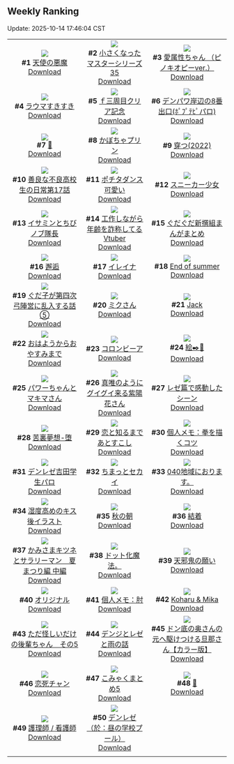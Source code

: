 ## Weekly Ranking
Update: 2025-10-14 17:46:04 CST

|      |      |      |
| :----: | :----: | :----: |
| ![](https://i.pixiv.re/c/240x480/img-master/img/2025/10/08/00/00/18/136001506_p0_master1200.jpg)<br>**#1** [天使の悪魔](https://www.pixiv.net/artworks/136001506)<br>[Download](https://i.pixiv.re/img-original/img/2025/10/08/00/00/18/136001506_p0.png) | ![](https://i.pixiv.re/c/240x480/img-master/img/2025/10/08/11/14/39/136014611_p0_master1200.jpg)<br>**#2** [小さくなったマスターシリーズ35](https://www.pixiv.net/artworks/136014611)<br>[Download](https://i.pixiv.re/img-original/img/2025/10/08/11/14/39/136014611_p0.jpg) | ![](https://i.pixiv.re/c/240x480/img-master/img/2025/10/08/18/01/03/136023889_p0_master1200.jpg)<br>**#3** [愛属性ちゃん （ピノキオピーver.）](https://www.pixiv.net/artworks/136023889)<br>[Download](https://i.pixiv.re/img-original/img/2025/10/08/18/01/03/136023889_p0.jpg) |
| ![](https://i.pixiv.re/c/240x480/img-master/img/2025/10/08/00/00/16/136001494_p0_master1200.jpg)<br>**#4** [ラウマすきすき](https://www.pixiv.net/artworks/136001494)<br>[Download](https://i.pixiv.re/img-original/img/2025/10/08/00/00/16/136001494_p0.jpg) | ![](https://i.pixiv.re/c/240x480/img-master/img/2025/10/08/02/01/48/136005842_p0_master1200.jpg)<br>**#5** [ｆ三周目クリア記念](https://www.pixiv.net/artworks/136005842)<br>[Download](https://i.pixiv.re/img-original/img/2025/10/08/02/01/48/136005842_p0.jpg) | ![](https://i.pixiv.re/c/240x480/img-master/img/2025/10/08/16/02/00/136020739_p0_master1200.jpg)<br>**#6** [デンパワ岸辺の8番出口(ﾎﾟﾌﾟﾃﾋﾟパロ)](https://www.pixiv.net/artworks/136020739)<br>[Download](https://i.pixiv.re/img-original/img/2025/10/08/16/02/00/136020739_p0.jpg) |
| ![](https://i.pixiv.re/c/240x480/img-master/img/2025/10/07/00/07/03/135965472_p0_master1200.jpg)<br>**#7** [👿](https://www.pixiv.net/artworks/135965472)<br>[Download](https://i.pixiv.re/img-original/img/2025/10/07/00/07/03/135965472_p0.jpg) | ![](https://i.pixiv.re/c/240x480/img-master/img/2025/10/08/20/30/02/136029278_p0_master1200.jpg)<br>**#8** [かぼちゃプリン](https://www.pixiv.net/artworks/136029278)<br>[Download](https://i.pixiv.re/img-original/img/2025/10/08/20/30/02/136029278_p0.png) | ![](https://i.pixiv.re/c/240x480/img-master/img/2025/10/08/22/46/41/136035518_p0_master1200.jpg)<br>**#9** [穿つ(2022)](https://www.pixiv.net/artworks/136035518)<br>[Download](https://i.pixiv.re/img-original/img/2025/10/08/22/46/41/136035518_p0.jpg) |
| ![](https://i.pixiv.re/c/240x480/img-master/img/2025/10/08/07/00/46/136010686_p0_master1200.jpg)<br>**#10** [善良な不良高校生の日常第17話](https://www.pixiv.net/artworks/136010686)<br>[Download](https://i.pixiv.re/img-original/img/2025/10/08/07/00/46/136010686_p0.jpg) | ![](https://i.pixiv.re/c/240x480/img-master/img/2025/10/08/08/30/36/136004610_p0_master1200.jpg)<br>**#11** [ポチタダンス可愛い](https://www.pixiv.net/artworks/136004610)<br>[Download](https://i.pixiv.re/img-original/img/2025/10/08/08/30/36/136004610_p0.jpg) | ![](https://i.pixiv.re/c/240x480/img-master/img/2025/10/08/00/00/17/136001502_p0_master1200.jpg)<br>**#12** [スニーカー少女](https://www.pixiv.net/artworks/136001502)<br>[Download](https://i.pixiv.re/img-original/img/2025/10/08/00/00/17/136001502_p0.jpg) |
| ![](https://i.pixiv.re/c/240x480/img-master/img/2025/10/08/00/00/30/136001563_p0_master1200.jpg)<br>**#13** [イサミンとちびノブ隊長](https://www.pixiv.net/artworks/136001563)<br>[Download](https://i.pixiv.re/img-original/img/2025/10/08/00/00/30/136001563_p0.png) | ![](https://i.pixiv.re/c/240x480/img-master/img/2025/10/08/21/14/55/136031267_p0_master1200.jpg)<br>**#14** [工作しながら年齢を詐称してるVtuber](https://www.pixiv.net/artworks/136031267)<br>[Download](https://i.pixiv.re/img-original/img/2025/10/08/21/14/55/136031267_p0.png) | ![](https://i.pixiv.re/c/240x480/img-master/img/2025/10/07/15/45/31/135983586_p0_master1200.jpg)<br>**#15** [ぐだぐだ新撰組まんがまとめ](https://www.pixiv.net/artworks/135983586)<br>[Download](https://i.pixiv.re/img-original/img/2025/10/07/15/45/31/135983586_p0.jpg) |
| ![](https://i.pixiv.re/c/240x480/img-master/img/2025/10/08/12/20/30/136016308_p0_master1200.jpg)<br>**#16** [邂逅](https://www.pixiv.net/artworks/136016308)<br>[Download](https://i.pixiv.re/img-original/img/2025/10/08/12/20/30/136016308_p0.png) | ![](https://i.pixiv.re/c/240x480/img-master/img/2025/10/08/00/21/34/136002704_p0_master1200.jpg)<br>**#17** [イレイナ](https://www.pixiv.net/artworks/136002704)<br>[Download](https://i.pixiv.re/img-original/img/2025/10/08/00/21/34/136002704_p0.jpg) | ![](https://i.pixiv.re/c/240x480/img-master/img/2025/10/08/00/03/07/136001854_p0_master1200.jpg)<br>**#18** [End of summer](https://www.pixiv.net/artworks/136001854)<br>[Download](https://i.pixiv.re/img-original/img/2025/10/08/00/03/07/136001854_p0.png) |
| ![](https://i.pixiv.re/c/240x480/img-master/img/2025/10/07/00/01/08/135965042_p0_master1200.jpg)<br>**#19** [ぐだ子が第四次弓陣営に乱入する話⑤](https://www.pixiv.net/artworks/135965042)<br>[Download](https://i.pixiv.re/img-original/img/2025/10/07/00/01/08/135965042_p0.jpg) | ![](https://i.pixiv.re/c/240x480/img-master/img/2025/10/09/00/00/05/136038700_p0_master1200.jpg)<br>**#20** [ミクさん](https://www.pixiv.net/artworks/136038700)<br>[Download](https://i.pixiv.re/img-original/img/2025/10/09/00/00/05/136038700_p0.jpg) | ![](https://i.pixiv.re/c/240x480/img-master/img/2025/10/07/01/36/27/135968616_p0_master1200.jpg)<br>**#21** [Jack](https://www.pixiv.net/artworks/135968616)<br>[Download](https://i.pixiv.re/img-original/img/2025/10/07/01/36/27/135968616_p0.jpg) |
| ![](https://i.pixiv.re/c/240x480/img-master/img/2025/10/08/12/18/22/136016261_p0_master1200.jpg)<br>**#22** [おはようからおやすみまで](https://www.pixiv.net/artworks/136016261)<br>[Download](https://i.pixiv.re/img-original/img/2025/10/08/12/18/22/136016261_p0.jpg) | ![](https://i.pixiv.re/c/240x480/img-master/img/2025/10/09/22/39/05/136071734_p0_master1200.jpg)<br>**#23** [コロンビーア](https://www.pixiv.net/artworks/136071734)<br>[Download](https://i.pixiv.re/img-original/img/2025/10/09/22/39/05/136071734_p0.png) | ![](https://i.pixiv.re/c/240x480/img-master/img/2025/10/08/20/19/53/136028878_p0_master1200.jpg)<br>**#24** [絵✒️💚](https://www.pixiv.net/artworks/136028878)<br>[Download](https://i.pixiv.re/img-original/img/2025/10/08/20/19/53/136028878_p0.png) |
| ![](https://i.pixiv.re/c/240x480/img-master/img/2025/10/08/16/00/07/136020656_p0_master1200.jpg)<br>**#25** [パワーちゃんとマキマさん](https://www.pixiv.net/artworks/136020656)<br>[Download](https://i.pixiv.re/img-original/img/2025/10/08/16/00/07/136020656_p0.jpg) | ![](https://i.pixiv.re/c/240x480/img-master/img/2025/10/07/13/44/16/135981310_p0_master1200.jpg)<br>**#26** [真唯のようにグイグイ来る紫陽花さん](https://www.pixiv.net/artworks/135981310)<br>[Download](https://i.pixiv.re/img-original/img/2025/10/07/13/44/16/135981310_p0.png) | ![](https://i.pixiv.re/c/240x480/img-master/img/2025/10/08/19/31/07/136027017_p0_master1200.jpg)<br>**#27** [レゼ篇で感動したシーン](https://www.pixiv.net/artworks/136027017)<br>[Download](https://i.pixiv.re/img-original/img/2025/10/08/19/31/07/136027017_p0.png) |
| ![](https://i.pixiv.re/c/240x480/img-master/img/2025/10/07/00/00/12/135964822_p0_master1200.jpg)<br>**#28** [苦裏夢想-堕](https://www.pixiv.net/artworks/135964822)<br>[Download](https://i.pixiv.re/img-original/img/2025/10/07/00/00/12/135964822_p0.jpg) | ![](https://i.pixiv.re/c/240x480/img-master/img/2025/10/08/21/00/53/136030609_p0_master1200.jpg)<br>**#29** [恋と知るまであとすこし](https://www.pixiv.net/artworks/136030609)<br>[Download](https://i.pixiv.re/img-original/img/2025/10/08/21/00/53/136030609_p0.png) | ![](https://i.pixiv.re/c/240x480/img-master/img/2025/10/09/06/00/12/136046842_p0_master1200.jpg)<br>**#30** [個人メモ：拳を描くコツ](https://www.pixiv.net/artworks/136046842)<br>[Download](https://i.pixiv.re/img-original/img/2025/10/09/06/00/12/136046842_p0.jpg) |
| ![](https://i.pixiv.re/c/240x480/img-master/img/2025/10/08/11/40/32/136015316_p0_master1200.jpg)<br>**#31** [デンレゼ吉田学生パロ](https://www.pixiv.net/artworks/136015316)<br>[Download](https://i.pixiv.re/img-original/img/2025/10/08/11/40/32/136015316_p0.jpg) | ![](https://i.pixiv.re/c/240x480/img-master/img/2025/10/08/18/35/46/136025065_p0_master1200.jpg)<br>**#32** [ちまっとセカイ](https://www.pixiv.net/artworks/136025065)<br>[Download](https://i.pixiv.re/img-original/img/2025/10/08/18/35/46/136025065_p0.jpg) | ![](https://i.pixiv.re/c/240x480/img-master/img/2025/10/07/00/01/51/135965114_p0_master1200.jpg)<br>**#33** [040地域におります。](https://www.pixiv.net/artworks/135965114)<br>[Download](https://i.pixiv.re/img-original/img/2025/10/07/00/01/51/135965114_p0.jpg) |
| ![](https://i.pixiv.re/c/240x480/img-master/img/2025/10/07/21/41/16/135995331_p0_master1200.jpg)<br>**#34** [湿度高めのキス後イラスト](https://www.pixiv.net/artworks/135995331)<br>[Download](https://i.pixiv.re/img-original/img/2025/10/07/21/41/16/135995331_p0.jpg) | ![](https://i.pixiv.re/c/240x480/img-master/img/2025/10/08/16/58/42/136021943_p0_master1200.jpg)<br>**#35** [秋の朝](https://www.pixiv.net/artworks/136021943)<br>[Download](https://i.pixiv.re/img-original/img/2025/10/08/16/58/42/136021943_p0.jpg) | ![](https://i.pixiv.re/c/240x480/img-master/img/2025/10/08/22/55/50/136035920_p0_master1200.jpg)<br>**#36** [結着](https://www.pixiv.net/artworks/136035920)<br>[Download](https://i.pixiv.re/img-original/img/2025/10/08/22/55/50/136035920_p0.png) |
| ![](https://i.pixiv.re/c/240x480/img-master/img/2025/10/09/10/19/45/136051203_p0_master1200.jpg)<br>**#37** [かみさまキツネとサラリーマン　夏まつり編 中編](https://www.pixiv.net/artworks/136051203)<br>[Download](https://i.pixiv.re/img-original/img/2025/10/09/10/19/45/136051203_p0.png) | ![](https://i.pixiv.re/c/240x480/img-master/img/2025/10/10/11/48/54/136024755_p0_master1200.jpg)<br>**#38** [ドット化魔法。](https://www.pixiv.net/artworks/136024755)<br>[Download](https://i.pixiv.re/img-original/img/2025/10/10/11/48/54/136024755_p0.jpg) | ![](https://i.pixiv.re/c/240x480/img-master/img/2025/10/09/23/24/42/136073674_p0_master1200.jpg)<br>**#39** [天邪鬼の願い](https://www.pixiv.net/artworks/136073674)<br>[Download](https://i.pixiv.re/img-original/img/2025/10/09/23/24/42/136073674_p0.png) |
| ![](https://i.pixiv.re/c/240x480/img-master/img/2025/10/08/01/09/01/136004440_p0_master1200.jpg)<br>**#40** [オリジナル](https://www.pixiv.net/artworks/136004440)<br>[Download](https://i.pixiv.re/img-original/img/2025/10/08/01/09/01/136004440_p0.jpg) | ![](https://i.pixiv.re/c/240x480/img-master/img/2025/10/07/06/00/09/135972953_p0_master1200.jpg)<br>**#41** [個人メモ：肘](https://www.pixiv.net/artworks/135972953)<br>[Download](https://i.pixiv.re/img-original/img/2025/10/07/06/00/09/135972953_p0.jpg) | ![](https://i.pixiv.re/c/240x480/img-master/img/2025/10/08/21/22/45/136031615_p0_master1200.jpg)<br>**#42** [Koharu & Mika](https://www.pixiv.net/artworks/136031615)<br>[Download](https://i.pixiv.re/img-original/img/2025/10/08/21/22/45/136031615_p0.jpg) |
| ![](https://i.pixiv.re/c/240x480/img-master/img/2025/10/08/00/51/43/136003808_p0_master1200.jpg)<br>**#43** [ただ怪しいだけの後輩ちゃん　その5](https://www.pixiv.net/artworks/136003808)<br>[Download](https://i.pixiv.re/img-original/img/2025/10/08/00/51/43/136003808_p0.png) | ![](https://i.pixiv.re/c/240x480/img-master/img/2025/10/09/00/24/49/136040223_p0_master1200.jpg)<br>**#44** [デンジとレゼと雨の話](https://www.pixiv.net/artworks/136040223)<br>[Download](https://i.pixiv.re/img-original/img/2025/10/09/00/24/49/136040223_p0.png) | ![](https://i.pixiv.re/c/240x480/img-master/img/2025/10/08/00/00/27/136001555_p0_master1200.jpg)<br>**#45** [ドン底の奥さんの元へ駆けつける旦那さん【カラー版】](https://www.pixiv.net/artworks/136001555)<br>[Download](https://i.pixiv.re/img-original/img/2025/10/08/00/00/27/136001555_p0.jpg) |
| ![](https://i.pixiv.re/c/240x480/img-master/img/2025/10/09/00/01/07/136038975_p0_master1200.jpg)<br>**#46** [恋死チャン](https://www.pixiv.net/artworks/136038975)<br>[Download](https://i.pixiv.re/img-original/img/2025/10/09/00/01/07/136038975_p0.jpg) | ![](https://i.pixiv.re/c/240x480/img-master/img/2025/10/09/12/26/35/136053657_p0_master1200.jpg)<br>**#47** [こみゃくまとめ5](https://www.pixiv.net/artworks/136053657)<br>[Download](https://i.pixiv.re/img-original/img/2025/10/09/12/26/35/136053657_p0.png) | ![](https://i.pixiv.re/c/240x480/img-master/img/2025/10/08/16/52/02/136021799_p0_master1200.jpg)<br>**#48** [💜](https://www.pixiv.net/artworks/136021799)<br>[Download](https://i.pixiv.re/img-original/img/2025/10/08/16/52/02/136021799_p0.png) |
| ![](https://i.pixiv.re/c/240x480/img-master/img/2025/10/08/16/33/08/136021423_p0_master1200.jpg)<br>**#49** [護理師 / 看護師](https://www.pixiv.net/artworks/136021423)<br>[Download](https://i.pixiv.re/img-original/img/2025/10/08/16/33/08/136021423_p0.jpg) | ![](https://i.pixiv.re/c/240x480/img-master/img/2025/10/09/02/49/16/136044149_p0_master1200.jpg)<br>**#50** [デンレゼ（於：昼の学校プール）](https://www.pixiv.net/artworks/136044149)<br>[Download](https://i.pixiv.re/img-original/img/2025/10/09/02/49/16/136044149_p0.jpg) |
|      |
